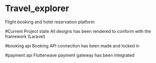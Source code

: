 # Travel_explorer
Flight booking and hotel reservation platform

#Current Project state
All designs has been rendered to conform with the framework (Laravel)


#booking api
Booking API connection has been made and locked in


#payment api
Flutterwave payment gateway has been integrated 



